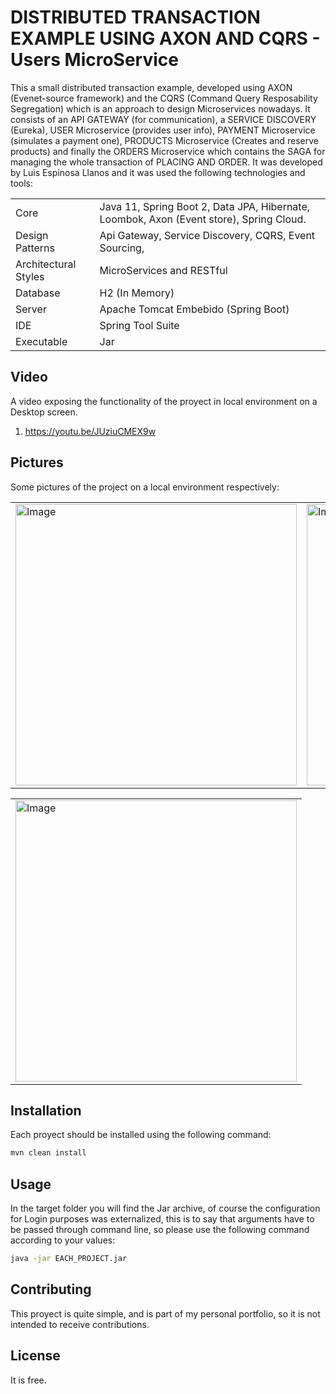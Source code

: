 # DISTRIBUTED TRANSACTION EXAMPLE USING AXON AND CQRS - Users MicroService

This a small distributed transaction example, developed using AXON (Evenet-source framework) and the CQRS (Command Query Resposability Segregation) 
which is an approach to design Microservices nowadays. It consists of an API GATEWAY (for communication), a SERVICE DISCOVERY (Eureka), 
USER Microservice (provides user info), PAYMENT Microservice (simulates a payment one), PRODUCTS Microservice (Creates and reserve products) and finally 
the ORDERS Microservice which contains the SAGA for managing the whole transaction of PLACING AND ORDER. It was developed by Luis Espinosa Llanos 
and it was used the following technologies and tools: 

<table style="width:100%">
  <tr>
    <td>
  	Core	
    </td>
    <td>
  	Java 11, Spring Boot 2, Data JPA, Hibernate, Loombok, Axon (Event store), Spring Cloud.
    </td>
  </tr>
  <tr>
    <td>
  	Design Patterns	
    </td>
    <td>
  	Api Gateway, Service Discovery, CQRS, Event Sourcing, 
    </td>
  </tr>
  <tr>
    <td>
  	Architectural Styles
    </td>
    <td>
  	MicroServices and RESTful
    </td>
  </tr>
  <tr>
    <td>
  	Database	
    </td>
    <td>
  	H2 (In Memory)
    </td>
  </tr>
  <tr>
    <td>
  	Server	
    </td>
    <td>
  	Apache Tomcat Embebido (Spring Boot)
    </td>
  </tr>
  <tr>
    <td>
  	IDE	
    </td>
    <td>
  	Spring Tool Suite
    </td>
  </tr>
  <tr>
    <td>
  	Executable	
    </td>
    <td>
  	Jar
    </td>
  </tr>
</table>

## Video
A video exposing the functionality of the proyect in local environment on a Desktop screen.

1. https://youtu.be/JUziuCMEX9w

## Pictures
Some pictures of the project on a local environment respectively:

<table style="width:100%">
  <tr>
    <td>
  		<img width="450" alt="Image" src="https://user-images.githubusercontent.com/56041525/171011101-5653746e-ccde-4637-9b9e-74ea63ab9886.PNG">
	  </td>
    <td>
  	<img width="450" alt="Image" src="https://user-images.githubusercontent.com/56041525/171011153-7983ba0e-3d93-423d-80ee-7dbe2ad67578.PNG">
    </td>
  </tr>
</table>

<table style="width:100%">
  <tr>
    <td>
  		<img width="450" alt="Image" src="https://user-images.githubusercontent.com/56041525/171027655-1b87305e-bb7d-4ab4-9834-a11c8a40409d.png">
	  </td>
</table>


## Installation

Each proyect should be installed using the following command:
```bash
mvn clean install
```

## Usage
In the target folder you will find the Jar archive, of course the configuration for Login purposes was externalized, this is to say that
arguments have to be passed through command line, so please use the following command according to your values:

```bash
java -jar EACH_PROJECT.jar
```

## Contributing
This proyect is quite simple, and is part of my personal portfolio, so it is not intended to receive contributions.


## License
It is free.

